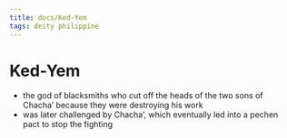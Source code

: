```yaml
---
title: docs/Ked-Yem
tags: deity philippine
---
```


# Ked-Yem
- the god of blacksmiths who cut off the heads of the two sons of Chacha’ because they were destroying his work
- was later challenged by Chacha’, which eventually led into a pechen pact to stop the fighting